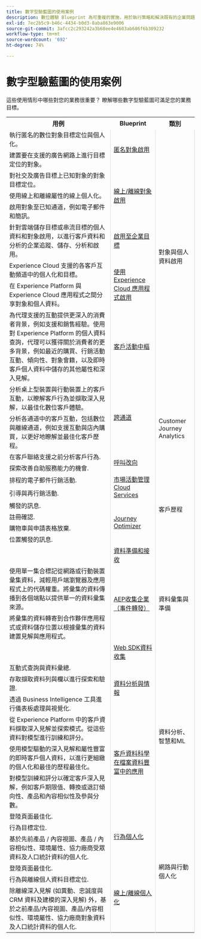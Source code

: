 ```yaml
---
title: 數字型驗藍圖的使用案例
description: 數位體驗 Blueprint 為可重複的實施，用於執行策略和解決既有的企業問題。可加速創造價值，提供快速的成功路徑。
exl-id: 7ec2b5c9-b46c-4434-b0d3-8aba863e9006
source-git-commit: 3afcc2c293242a3b68ee4e4603ab686f6b309232
workflow-type: tm+mt
source-wordcount: '692'
ht-degree: 74%

---
```


# 數字型驗藍圖的使用案例

這些使用情形中哪些對您的業務很重要？ 瞭解哪些數字型驗藍圖可滿足您的業務目標。

<table>

<tr>
  <th>用例</th>
  <th>Blueprint</th>
  <th>類別</th>
 </tr>
 <tr>
  <td>執行匿名的數位對象目標定位與個人化。</td>
  <td rowspan="2" style="vertical-align: middle; border-left: 1px solid rgb(219,219,219); border-right:  1px solid rgb(219,219,219)"><a
  href="https://experienceleague.adobe.com/docs/blueprints-learn/architecture/audience-activation/anonymous.html?lang=zh-Hant">匿名對象啟用</a></td>
  <td rowspan="9" style="vertical-align: middle; border-left: 1px solid rgb(219,219,219); border-right:  1px solid rgb(219,219,219)">對象與個人資料啟用</td>
 </tr>
 <tr>
  <td>建置要在支援的廣告網路上進行目標定位的對象。</td>
 </tr>
 <tr>
  <td>對社交及廣告目標上已知對象的對象目標定位。</td>
  <td rowspan="3" style="vertical-align: middle; border-left: 1px solid rgb(219,219,219); border-right:  1px solid rgb(219,219,219)"><a
  href="https://experienceleague.adobe.com/docs/blueprints-learn/architecture/audience-activation/online-offline.html?lang=zh-Hant">線上/離線對象啟用</a></td>
 </tr>
 <tr>
  <td>使用線上和離線屬性的線上個人化。</td>
 </tr>
 <tr>
  <td>啟用對象至已知通道，例如電子郵件和簡訊。</td>
 </tr>
 <tr>
  <td>針對雲端儲存目標或串流目標的個人資料和對象啟用，以進行客戶資料和分析的企業追蹤、儲存、分析和啟用。</td>
  <td style="vertical-align: middle; border-left: 1px solid rgb(219,219,219); border-right:  1px solid rgb(219,219,219)"><a
  href="https://experienceleague.adobe.com/docs/blueprints-learn/architecture/audience-activation/enterprise-destinations.html?lang=en">啟用至企業目標</a></td>
 </tr>
 <tr>
  <td>Experience Cloud 支援的各客戶互動頻道中的個人化和目標。</td>
  <td rowspan="2" style="vertical-align: middle; border-left: 1px solid rgb(219,219,219); border-right:  1px solid rgb(219,219,219)"><a
  href="https://experienceleague.adobe.com/docs/blueprints-learn/architecture/audience-activation/platform-and-applications.html?lang=en">使用 Experience Cloud 應用程式啟用</a></td>
 </tr>
 <tr>
  <td>在 Experience Platform 與 Experience Cloud 應用程式之間分享對象和個人資料。</td>
 </tr>
 <tr>
  <td>為代理支援的互動提供更深入的消費者背景，例如支援和銷售經驗。使用對 Experience Platform 的個人資料查詢，代理可以獲得關於消費者的更多背景，例如最近的購買、行銷活動互動、傾向性、對象會籍，以及即時客戶個人資料中儲存的其他屬性和深入見解。</td>
  <td style="vertical-align: middle; border-left: 1px solid rgb(219,219,219); border-right:  1px solid rgb(219,219,219)"><a
  href="https://experienceleague.adobe.com/docs/blueprints-learn/architecture/audience-activation/customer-activity.html?lang=en">客戶活動中樞</a></td>
 </tr>
 <tr>
  <td>分析桌上型裝置與行動裝置上的客戶互動，以瞭解客戶行為並擷取深入見解，以最佳化數位客戶體驗。</td>
  <td rowspan="2" style="vertical-align: middle; border-left: 1px solid rgb(219,219,219); border-right:  1px solid rgb(219,219,219)"><a
  href="https://experienceleague.adobe.com/docs/blueprints-learn/architecture/customer-journey-analytics/digital-behavioral-data-consolidation.html?lang=en">跨通道</a></td>
  <td rowspan="4" style="vertical-align: middle; border-left: 1px solid rgb(219,219,219); border-right:  1px solid rgb(219,219,219)">Customer Journey Analytics</td>
 </tr>
 <tr>
  <td>分析各通道中的客戶互動，包括數位與離線通道，例如支援互動與店內購買，以更好地瞭解並最佳化客戶歷程。</td>
 </tr>
 <tr>
  <td>在客戶聯絡支援之前分析客戶行為.</td>
  <td rowspan="2" style="vertical-align: middle; border-left: 1px solid rgb(219,219,219); border-right:  1px solid rgb(219,219,219)"><a
  href="https://experienceleague.adobe.com/docs/blueprints-learn/architecture/customer-journey-analytics/call-deflect.html?lang=en">呼叫改向</a></td>
 </tr>
 <tr>
  <td>探索改善自助服務能力的機會.</td>
 </tr>
 <tr>
  <td>排程的電子郵件行銷活動.</td>
  <td rowspan="2" style="vertical-align: middle; border-left: 1px solid rgb(219,219,219); border-right:  1px solid rgb(219,219,219)"><a
  href="https://experienceleague.adobe.com/docs/blueprints-learn/architecture/customer-journeys/campaign-managed-cloud-services.html?lang=en">市場活動管理Cloud Services</a></td>
  <td rowspan="6" style="vertical-align: middle; border-left: 1px solid rgb(219,219,219); border-right:  1px solid rgb(219,219,219)">客戶歷程</td>
 </tr>
 <tr>
  <td>引導與再行銷活動.</td>
 </tr>
 <tr>
  <td>觸發的訊息.</td>
  <td rowspan="4" style="vertical-align: middle; border-left: 1px solid rgb(219,219,219); border-right:  1px solid rgb(219,219,219)"><a
  href="https://experienceleague.adobe.com/docs/blueprints-learn/architecture/customer-journeys/journey-optimizer.html?lang=en">Journey Optimizer</a></td>
 </tr>
 <tr>
  <td>註冊確認.</td>
 </tr>
 <tr>
  <td>購物車與申請表格放棄.</td>
 </tr>
 <tr>
  <td>位置觸發的訊息.</td>
 </tr>
 <tr>
  <td></td>
  <td style="vertical-align: middle; border-left: 1px solid rgb(219,219,219); border-right:  1px solid rgb(219,219,219)"><a
  href="https://experienceleague.adobe.com/docs/blueprints-learn/architecture/data-ingestion/ingestion.html?lang=en">資料準備和接收</a></td>
  <td rowspan="4" style="vertical-align: middle; border-left: 1px solid rgb(219,219,219); border-right:  1px solid rgb(219,219,219)">資料彙集與準備</td>
 </tr>
 <tr>
  <td>使用單一集合標記從網路或行動裝置彙集資料，減輕用戶端瀏覽器及應用程式上的代碼權重。將彙集的資料傳播到各個端點以提供單一的資料彙集來源。</td>
  <td rowspan="2" style="vertical-align: middle; border-left: 1px solid rgb(219,219,219); border-right:  1px solid rgb(219,219,219)"><a
  href="https://experienceleague.adobe.com/docs/blueprints-learn/architecture/data-ingestion/server-side-collection.html?lang=en">AEP收集企業（事件轉發）</a></td>
 </tr>
 <tr>
  <td>將彙集的資料轉寄到合作夥伴應用程式或資料儲存位置以根據彙集的資料建置見解與應用程式。</td>
 </tr>
 <tr>
  <td></td>
  <td style="vertical-align: middle; border-left: 1px solid rgb(219,219,219); border-right:  1px solid rgb(219,219,219)"><a
  href="https://experienceleague.adobe.com/docs/blueprints-learn/architecture/data-ingestion/websdk.html?lang=en">Web SDK資料收集</a></td>
 </tr>
 <tr>
  <td>互動式查詢與資料彙總.</td>
  <td rowspan="3" style="vertical-align: middle; border-left: 1px solid rgb(219,219,219); border-right:  1px solid rgb(219,219,219)"><a
  href="https://experienceleague.adobe.com/docs/blueprints-learn/architecture/data-exploration/analysis.html?lang=en">資料分析與情報</a></td>
  <td rowspan="6" style="vertical-align: middle; border-left: 1px solid rgb(219,219,219); border-right:  1px solid rgb(219,219,219)">資料分析、智慧和ML</td>
 </tr>
 <tr>
  <td>存取擷取資料列與欄以進行探索和驗證.</td>
 </tr>
 <tr>
  <td>透過 Business Intelligence 工具進行儀表板處理與視覺化.</td>
 </tr>
 <tr>
  <td>從 Experience Platform 中的客戶資料擷取深入見解並探索模式。從這些資料對模型進行訓練和評分。</td>
  <td rowspan="3" style="vertical-align: middle; border-left: 1px solid rgb(219,219,219); border-right:  1px solid rgb(219,219,219)"><a
  href="https://experienceleague.adobe.com/docs/blueprints-learn/architecture/data-exploration/data-science.html?lang=en">客戶資料科學在檔案資料豐富中的應用</a></td>
 </tr>
 <tr>
  <td>使用模型驅動的深入見解和屬性豐富的即時客戶個人資料，以進行更細緻的個人化和最佳的歷程最佳化。</td>
 </tr>
 <tr>
  <td>對模型訓練和評分以確定客戶深入見解，例如客戶期限值、轉換或退訂傾向性、產品和內容相似性及參與分數。</td>
 </tr>
 <tr>
  <td>登陸頁面最佳化.</td>
  <td rowspan="3" style="vertical-align: middle; border-left: 1px solid rgb(219,219,219); border-right:  1px solid rgb(219,219,219)"><a
  href="https://experienceleague.adobe.com/docs/blueprints-learn/architecture/web-personalization/behavioral.html?lang=en">行為個人化</a></td>
  <td rowspan="6" style="vertical-align: middle; border-left: 1px solid rgb(219,219,219); border-right:  1px solid rgb(219,219,219)">網路與行動個人化 </td>
 </tr>
 <tr>
  <td>行為目標定位.</td>
 </tr>
 <tr>
  <td>基於先前產品 / 內容視圖、產品 / 內容相似性、環境屬性、協力廠商受眾資料及人口統計資料的個人化.</td>
 </tr>
 <tr>
  <td>登陸頁面最佳化.</td>
  <td rowspan="3" style="vertical-align: middle; border-left: 1px solid rgb(219,219,219); border-right:  1px solid rgb(219,219,219)"><a
  href="https://experienceleague.adobe.com/docs/blueprints-learn/architecture/web-personalization/online-offline.html?lang=en">線上/離線個人化</a></td>
 </tr>
 <tr>
  <td>行為與離線個人資料目標定位.</td>
 </tr>
 <tr>
  <td>除離線深入見解 (如異動、忠誠度與 CRM 資料及建模的深入見解) 外，基於之前產品/內容視圖、產品/內容相似性、環境屬性、協力廠商對象資料及人口統計資料的個人化.</td>
 </tr>
</table>
